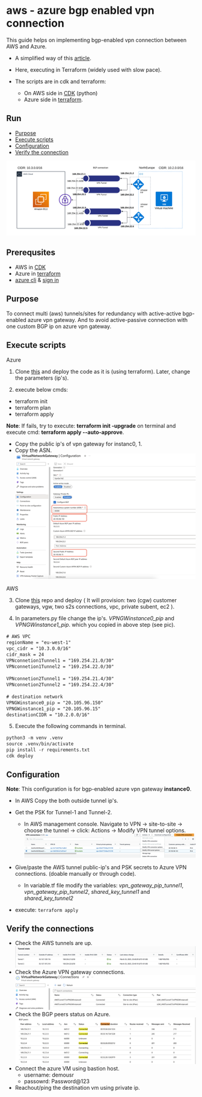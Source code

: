 # aws - azure bgp enabled vpn connection

This guide helps on implementing bgp-enabled vpn connection between AWS and Azure.

- A simplified way of this [article](https://learn.microsoft.com/en-us/azure/vpn-gateway/vpn-gateway-howto-aws-bgp).
- Here, executing in Terraform (widely used with slow pace).

- The scripts are in cdk and terraform:
  - On AWS side in [CDK](https://github.com/sree7k7/AWS-multi-S2S) (python)
  - Azure side in [terraform](https://developer.hashicorp.com/terraform/tutorials/azure-get-started).

## Run

- [Purpose](#purpose)
- [Execute scripts](#execute-scripts)
- [Configuration](#configuration)
- [Verify the connection](#verify-the-connections)

![AWS-Azure](pic/AWS-Azure-design.png)

## Prerequsites

- AWS in [CDK](https://docs.aws.amazon.com/cdk/v2/guide/getting_started.html)
- Azure in [terraform](https://developer.hashicorp.com/terraform/tutorials/azure-get-started)
- [azure cli](https://learn.microsoft.com/en-us/cli/azure/install-azure-cli) & [sign in](https://learn.microsoft.com/en-us/cli/azure/authenticate-azure-cli)

## Purpose

To connect multi (aws) tunnels/sites for redundancy with active-active bgp-enabled azure vpn gateway.
And to avoid active-passive connection with one custom BGP ip on azure vpn gateway.

## Execute scripts

Azure

1. Clone [this](https://github.com/sree7k7/AWS-Azure-bgp-connection) and deploy the code as it is (using terraform). Later, change the parameters (ip's).

2. execute below cmds:

- terraform init
- terraform plan
- terraform apply

**Note**: If fails, try to execute: **terraform init -upgrade** on terminal and execute cmd: **terraform apply --auto-approve**.

- Copy the public ip's of vpn gateway for instanc0, 1.
- Copy the ASN.
![Azure-vpn-gateway-active-active-mode](pic/azure-vpn-gateway.png)

AWS

3. Clone [this](https://github.com/sree7k7/AWS-multi-S2S) repo and deploy ( It will provision: two (cgw) customer gateways, vgw, two s2s connections, vpc, private subent, ec2 ).

4. In parameters.py file change the ip's. *VPNGWinstance0_pip* and
*VPNGWinstance1_pip*. which you copied in above step (see pic).

```
# AWS VPC
regionName = "eu-west-1"
vpc_cidr = "10.3.0.0/16"
cidr_mask = 24
VPNconnetion1Tunnel1 = "169.254.21.0/30"
VPNconnetion1Tunnel2 = "169.254.22.0/30"

VPNconnetion2Tunnel1 = "169.254.21.4/30"
VPNconnetion2Tunnel2 = "169.254.22.4/30"      

# destination network
VPNGWinstance0_pip = "20.105.96.150"
VPNGWinstance1_pip = "20.105.96.15"
destinationCIDR = "10.2.0.0/16"
```

5. Execute the following commands in terminal.

```
python3 -m venv .venv
source .venv/bin/activate
pip install -r requirements.txt
cdk deploy
```

## Configuration

**Note**: This configuration is for bgp-enabled azure vpn gateway **instance0**.

- In AWS Copy the both outside tunnel ip's.

- Get the PSK for Tunnel-1 and Tunnel-2.
  - In AWS management console. Navigate to VPN → site-to-site → choose the tunnel → click: Actions → Modify VPN tunnel options.
  ![ModifyVPNTunnel](pic/AWS-modify-vpn.png)
- Give/paste the AWS tunnel public-ip's and PSK secrets to Azure VPN connections. (doable manually or through code).
  - In variable.tf file modify the variables: *vpn_gateway_pip_tunnel1*, *vpn_gateway_pip_tunnel2*,
  *shared_key_tunnel1* and *shared_key_tunnel2*
- execute: `terraform apply`

## Verify the connections

- Check the AWS tunnels are up.![TunnelState](pic/AWS-tunnel-state.png)
- Check the Azure VPN gateway connections.
![AzureVPNGWconnections](pic/vpn-connections.png)
- Check the BGP peers status on Azure.
![AzureBGP-peers](pic/azure-bgp-peers.png)
- Connect the azure VM using bastion host.
  - username: demousr
  - passowrd: Password@123
- Reachout/ping the destination vm using private ip.
